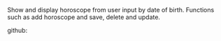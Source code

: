 Show and display horoscope from user input by date of birth. 
Functions such as add horoscope and save, delete and update. 



github: 
